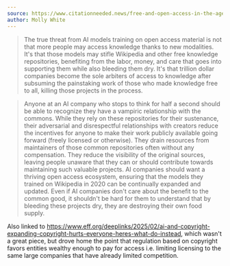 ```yaml
---
source: https://www.citationneeded.news/free-and-open-access-in-the-age-of-generative-ai/
author: Molly White
---
```

> The true threat from AI models training on open access material is not that more people may access knowledge thanks to new modalities. It's that those models may stifle Wikipedia and other free knowledge repositories, benefiting from the labor, money, and care that goes into supporting them while also bleeding them dry. It's that trillion dollar companies become the sole arbiters of access to knowledge after subsuming the painstaking work of those who made knowledge free to all, killing those projects in the process.


> Anyone at an AI company who stops to think for half a second should be able to recognize they have a vampiric relationship with the commons. While they rely on these repositories for their sustenance, their adversarial and disrespectful relationships with creators reduce the incentives for anyone to make their work publicly available going forward (freely licensed or otherwise). They drain resources from maintainers of those common repositories often without any compensation. They reduce the visibility of the original sources, leaving people unaware that they can or should contribute towards maintaining such valuable projects. AI companies should want a thriving open access ecosystem, ensuring that the models they trained on Wikipedia in 2020 can be continually expanded and updated. Even if AI companies don't care about the benefit to the common good, it shouldn't be hard for them to understand that by bleeding these projects dry, they are destroying their own food supply.

Also linked to https://www.eff.org/deeplinks/2025/02/ai-and-copyright-expanding-copyright-hurts-everyone-heres-what-do-instead, which wasn't a great piece, but drove home the point that regulation based on copyright favors entities wealthy enough to pay for access i.e. limiting licensing to the same large companies that have already limited competition.